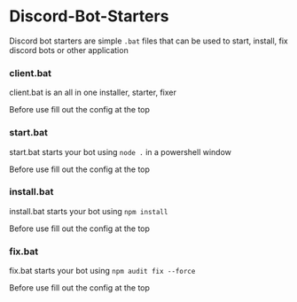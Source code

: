 # Discord-Bot-Starters

Discord bot starters are simple `.bat` files that can be used to start, install, fix discord bots or other application

### client.bat

client.bat is an all in one installer, starter, fixer

Before use fill out the config at the top

### start.bat

start.bat starts your bot using `node .` in a powershell window

Before use fill out the config at the top

### install.bat

install.bat starts your bot using `npm install`

Before use fill out the config at the top

### fix.bat

fix.bat starts your bot using `npm audit fix --force`

Before use fill out the config at the top
